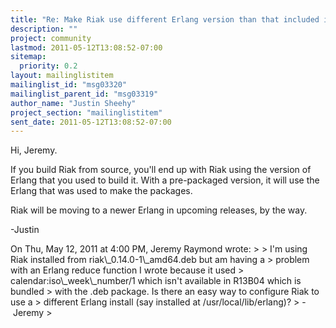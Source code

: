 ```yaml
---
title: "Re: Make Riak use different Erlang version than that included in the	.deb package"
description: ""
project: community
lastmod: 2011-05-12T13:08:52-07:00
sitemap:
  priority: 0.2
layout: mailinglistitem
mailinglist_id: "msg03320"
mailinglist_parent_id: "msg03319"
author_name: "Justin Sheehy"
project_section: "mailinglistitem"
sent_date: 2011-05-12T13:08:52-07:00
---
```



Hi, Jeremy.

If you build Riak from source, you'll end up with Riak using the
version of Erlang that you used to build it. With a pre-packaged
version, it will use the Erlang that was used to make the packages.

Riak will be moving to a newer Erlang in upcoming releases, by the way.

-Justin

On Thu, May 12, 2011 at 4:00 PM, Jeremy Raymond  wrote:
&gt;
&gt; I'm using Riak installed from riak\\_0.14.0-1\\_amd64.deb but am having a
&gt; problem with an Erlang reduce function I wrote because it used
&gt; calendar:iso\\_week\\_number/1 which isn't available in R13B04 which is bundled
&gt; with the .deb package. Is there an easy way to configure Riak to use a
&gt; different Erlang install (say installed at /usr/local/lib/erlang)?
&gt; - Jeremy
&gt;
